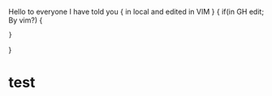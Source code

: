 Hello to everyone
I have told you
{
	in local and edited in VIM
}
{
	if(in GH edit; By vim?)
	{
	
	}
}
# test
